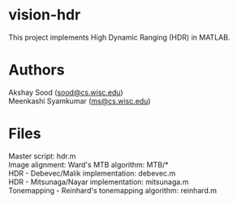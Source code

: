 # vision-hdr
This project implements High Dynamic Ranging (HDR) in MATLAB.

# Authors
Akshay Sood (sood@cs.wisc.edu)  
Meenkashi Syamkumar (ms@cs.wisc.edu)

# Files
Master script: hdr.m  
Image alignment: Ward's MTB algorithm: MTB/*  
HDR - Debevec/Malik implementation: debevec.m  
HDR - Mitsunaga/Nayar implementation: mitsunaga.m  
Tonemapping - Reinhard's tonemapping algorithm: reinhard.m
